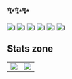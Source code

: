 ## ✨✨✨
![i](https://komarev.com/ghpvc/?username=pulsarf&color=blue&style=for-the-badge)
![i](https://shields.io/badge/JavaScript-F7DF1E?logo=JavaScript&logoColor=000&style=flat-square) ![i](https://shields.io/badge/TypeScript-3178C6?logo=TypeScript&logoColor=FFF&style=flat-square) ![i](https://img.shields.io/badge/Vue.js-35495E?style=for-the-badge&logo=vuedotjs&logoColor=4FC08D) ![i](https://img.shields.io/badge/Express.js-404D59?style=for-the-badge) ![i](https://img.shields.io/badge/Rust-000000?style=for-the-badge&logo=rust&logoColor=white)

## Stats zone 
<table>
  <tr>
    <td> <img src="https://github-readme-stats.vercel.app/api?username=pulsarf&show_icons=true&theme=tokyonight"> </td>
    <td> <img src="https://github-readme-stats.vercel.app/api/top-langs?username=pulsarf&show_icons=true&theme=tokyonight"> </td>
  </tr>
</table>
